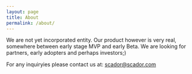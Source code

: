 ```yaml
---
layout: page
title: About
permalink: /about/
---
```


We are not yet incorporated entity. Our product however is very real, somewhere between early stage MVP and early Beta.
We are looking for partners, early adopters and perhaps investors;)

For any inquiryies please contact us at:
[scador@scador.com](mailto:scador@scador.com)

